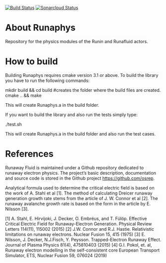  [![Build Status](https://travis-ci.com/osrep/Runaphys.svg?branch=master)](https://travis-ci.com/osrep/Runaphys) [![Sonarcloud Status](https://sonarcloud.io/api/project_badges/measure?project=com.lapots.breed.judge:judge-rule-engine&metric=alert_status)](https://sonarcloud.io/dashboard?id=osrep_Runaphys)
# About Runaphys
Repository for the physics modules of the Runin and Runafluid actors.

# How to build
Building Runaphys requires cmake version 3.1 or above. To build the library you have to run the following commands:

mkdir build && cd build #creates the folder where the build files are created.
cmake .. && make

This will create Runaphys.a in the build folder. 

If you want to build the library and also run the tests simply type:

./test.sh

This will create Runaphys.a in the build folder and also run the test cases.

# References

Runaway Fluid is maintained under a Github repository dedicated to runaway electron physics. The project’s basic description, documentation and source code is stored in the Github project https://github.com/osrep.

Analytical formula used to determine the critical electric field is based on the work of A. Stahl et al [1]. The method of calculating Dreicer runaway generation growth rate stems from the article of J. W. Connor et al [2]. The runaway avalanche growth rate is based on the form in the article by E. Nilsson [3].

[1] A. Stahl, E. Hirvijoki, J. Decker, O. Embréus, and T. Fülöp. Effective Critical Electric Field for Runaway-Electron Generation. Physical Review Letters 114(11), 115002 (2015) [2] J.W. Connor and R.J. Hastie. Relativistic limitations on runaway electrons. Nuclear Fusion 15, 415 (1975) [3] E. Nilsson, J. Decker, N.J.Fisch, Y. Peysson. Trapped-Electron Runaway Effect. Journal of Plasma Physics 81(4), 475810403 (2015) [4] G.I. Pokol, et. al, Runaway electron modelling in the self-consistent core European Transport Simulator, ETS, Nuclear Fusion 59, 076024 (2019)
